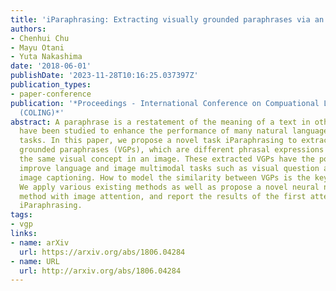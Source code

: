 ```yaml
---
title: 'iParaphrasing: Extracting visually grounded paraphrases via an image'
authors:
- Chenhui Chu
- Mayu Otani
- Yuta Nakashima
date: '2018-06-01'
publishDate: '2023-11-28T10:16:25.037397Z'
publication_types:
- paper-conference
publication: '*Proceedings - International Conference on Compuational Linguistics
  (COLING)*'
abstract: A paraphrase is a restatement of the meaning of a text in other words. Paraphrases
  have been studied to enhance the performance of many natural language processing
  tasks. In this paper, we propose a novel task iParaphrasing to extract visually
  grounded paraphrases (VGPs), which are different phrasal expressions describing
  the same visual concept in an image. These extracted VGPs have the potential to
  improve language and image multimodal tasks such as visual question answering and
  image captioning. How to model the similarity between VGPs is the key of iParaphrasing.
  We apply various existing methods as well as propose a novel neural network-based
  method with image attention, and report the results of the first attempt toward
  iParaphrasing.
tags:
- vgp
links:
- name: arXiv
  url: https://arxiv.org/abs/1806.04284
- name: URL
  url: http://arxiv.org/abs/1806.04284
---
```


